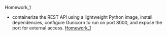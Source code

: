 Homework_1
- containerize the REST API using a lightweight Python image, install dependencies, configure Gunicorn to run on port 8000, and expose the port for external access.
[Homework_1](https://github.com/sashaloven/dan_it_homework/tree/main/Homework/Docker/Homework_1)
